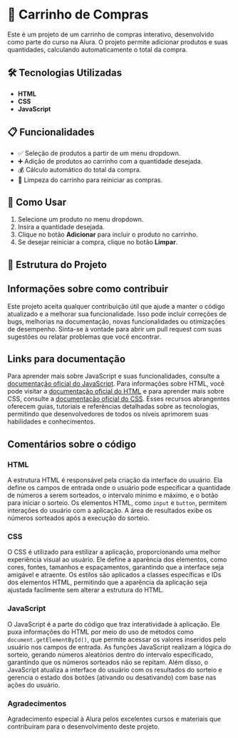 # 🛒 Carrinho de Compras

Este é um projeto de um carrinho de compras interativo, desenvolvido como parte do curso na Alura. O projeto permite adicionar produtos e suas quantidades, calculando automaticamente o total da compra.

## 🛠 Tecnologias Utilizadas

- **HTML**
- **CSS**
- **JavaScript**

## 📋 Funcionalidades

- ✅ Seleção de produtos a partir de um menu dropdown.
- ➕ Adição de produtos ao carrinho com a quantidade desejada.
- 💰 Cálculo automático do total da compra.
- 🧹 Limpeza do carrinho para reiniciar as compras.

## 🚀 Como Usar

1. Selecione um produto no menu dropdown.
2. Insira a quantidade desejada.
3. Clique no botão **Adicionar** para incluir o produto no carrinho.
4. Se desejar reiniciar a compra, clique no botão **Limpar**.

## 📂 Estrutura do Projeto

## Informações sobre como contribuir
Este projeto aceita qualquer contribuição útil que ajude a manter o código atualizado e a melhorar sua funcionalidade. Isso pode incluir correções de bugs, melhorias na documentação, novas funcionalidades ou otimizações de desempenho. Sinta-se à vontade para abrir um pull request com suas sugestões ou relatar problemas que você encontrar.

## Links para documentação
Para aprender mais sobre JavaScript e suas funcionalidades, consulte a [documentação oficial do JavaScript](https://developer.mozilla.org/pt-BR/docs/Web/JavaScript). Para informações sobre HTML, você pode visitar a [documentação oficial do HTML](https://developer.mozilla.org/pt-BR/docs/Web/HTML) e para aprender mais sobre CSS, consulte a [documentação oficial do CSS](https://developer.mozilla.org/pt-BR/docs/Web/CSS). Esses recursos abrangentes oferecem guias, tutoriais e referências detalhadas sobre as tecnologias, permitindo que desenvolvedores de todos os níveis aprimorem suas habilidades e conhecimentos.

## Comentários sobre o código
### HTML
A estrutura HTML é responsável pela criação da interface do usuário. Ela define os campos de entrada onde o usuário pode especificar a quantidade de números a serem sorteados, o intervalo mínimo e máximo, e o botão para iniciar o sorteio. Os elementos HTML, como `input` e `button`, permitem interações do usuário com a aplicação. A área de resultados exibe os números sorteados após a execução do sorteio.
### CSS
O CSS é utilizado para estilizar a aplicação, proporcionando uma melhor experiência visual ao usuário. Ele define a aparência dos elementos, como cores, fontes, tamanhos e espaçamentos, garantindo que a interface seja amigável e atraente. Os estilos são aplicados a classes específicas e IDs dos elementos HTML, permitindo que a aparência da aplicação seja ajustada facilmente sem alterar a estrutura do HTML.
### JavaScript
O JavaScript é a parte do código que traz interatividade à aplicação. Ele puxa informações do HTML por meio do uso de métodos como `document.getElementById()`, que permite acessar os valores inseridos pelo usuário nos campos de entrada. As funções JavaScript realizam a lógica do sorteio, gerando números aleatórios dentro do intervalo especificado, garantindo que os números sorteados não se repitam. Além disso, o JavaScript atualiza a interface do usuário com os resultados do sorteio e gerencia o estado dos botões (ativando ou desativando) com base nas ações do usuário.

### Agradecimentos
Agradecimento especial à Alura pelos excelentes cursos e materiais que contribuíram para o desenvolvimento deste projeto.
